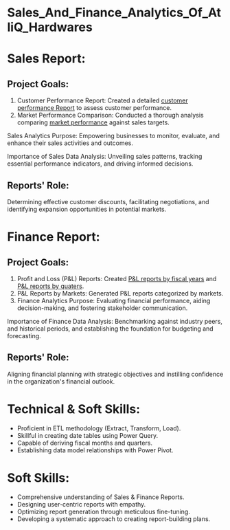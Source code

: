 # Sales_And_Finance_Analytics_Of_AtliQ_Hardwares

# Sales Report:

## Project Goals:
1. Customer Performance Report: Created a detailed [customer performance Report](https://github.com/manojsonawane133/Sales_And_Finance_Analytics_Of_AtliQ_Hardwares/blob/main/customer_performance.pdf)
 to assess customer performance.
2. Market Performance Comparison: Conducted a thorough analysis comparing [market performance](https://github.com/manojsonawane133/Sales_And_Finance_Analytics_Of_AtliQ_Hardwares/blob/main/market_performance.pdf) against sales targets.

Sales Analytics Purpose: Empowering businesses to monitor, evaluate, and enhance their sales activities and outcomes.

Importance of Sales Data Analysis: Unveiling sales patterns, tracking essential performance indicators, and driving informed decisions.

## Reports' Role: 
Determining effective customer discounts, facilitating negotiations, and identifying expansion opportunities in potential markets.

# Finance Report:

## Project Goals:
1. Profit and Loss (P&L) Reports: Created [P&L reports by fiscal years](https://github.com/manojsonawane133/Sales_And_Finance_Analytics_Of_AtliQ_Hardwares/blob/main/P%20%26%20L%20Year%20(%20Markets).pdf) and [P&L reports by quaters](https://github.com/manojsonawane133/Sales_And_Finance_Analytics_Of_AtliQ_Hardwares/blob/main/P%20%26%20L%20quaters%20(%20subzone).pdf).
2. P&L Reports by Markets: Generated P&L reports categorized by markets.
3. Finance Analytics Purpose: Evaluating financial performance, aiding decision-making, and fostering stakeholder communication.

Importance of Finance Data Analysis: Benchmarking against industry peers, and historical periods, and establishing the foundation for budgeting and forecasting.

## Reports' Role: 
Aligning financial planning with strategic objectives and instilling confidence in the organization's financial outlook.

# Technical & Soft Skills:
- Proficient in ETL methodology (Extract, Transform, Load).
- Skillful in creating date tables using Power Query.
- Capable of deriving fiscal months and quarters.
- Establishing data model relationships with Power Pivot.

# Soft Skills:
- Comprehensive understanding of Sales & Finance Reports.
- Designing user-centric reports with empathy.
- Optimizing report generation through meticulous fine-tuning.
- Developing a systematic approach to creating report-building plans.
